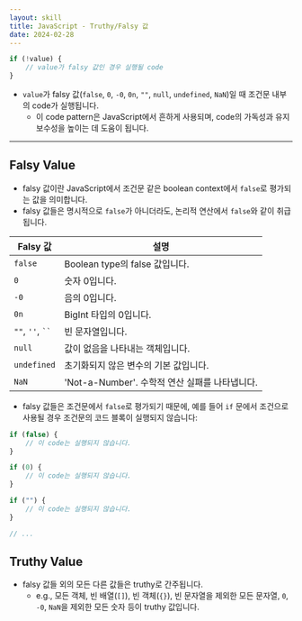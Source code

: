 ```yaml
---
layout: skill
title: JavaScript - Truthy/Falsy 값
date: 2024-02-28
---
```





```javascript
if (!value) {
    // value가 falsy 값인 경우 실행될 code
}
```

- `value`가 falsy 값(`false`, `0`, `-0`, `0n`, `""`, `null`, `undefined`, `NaN`)일 때 조건문 내부의 code가 실행됩니다.
    - 이 code pattern은 JavaScript에서 흔하게 사용되며, code의 가독성과 유지보수성을 높이는 데 도움이 됩니다.




---




## Falsy Value

- falsy 값이란 JavaScript에서 조건문 같은 boolean context에서 `false`로 평가되는 값을 의미합니다.
- falsy 값들은 명시적으로 `false`가 아니더라도, 논리적 연산에서 `false`와 같이 취급됩니다.

| Falsy 값 | 설명 |
| --- | --- |
| `false` | Boolean type의 false 값입니다. |
| `0` | 숫자 0입니다. |
| `-0` | 음의 0입니다. |
| `0n` | BigInt 타입의 0입니다. |
| `""`, `''`, ` `` ` | 빈 문자열입니다. |
| `null` | 값이 없음을 나타내는 객체입니다. |
| `undefined` | 초기화되지 않은 변수의 기본 값입니다. |
| `NaN` | 'Not-a-Number'. 수학적 연산 실패를 나타냅니다. |

- falsy 값들은 조건문에서 `false`로 평가되기 때문에, 예를 들어 `if` 문에서 조건으로 사용될 경우 조건문의 코드 블록이 실행되지 않습니다:

```javascript
if (false) {
    // 이 code는 실행되지 않습니다.
}

if (0) {
    // 이 code는 실행되지 않습니다.
}

if ("") {
    // 이 code는 실행되지 않습니다.
}

// ...
```


## Truthy Value

- falsy 값들 외의 모든 다른 값들은 truthy로 간주됩니다.
    - e.g., 모든 객체, 빈 배열(`[]`), 빈 객체(`{}`), 빈 문자열을 제외한 모든 문자열, `0`, `-0`, `NaN`을 제외한 모든 숫자 등이 truthy 값입니다.

